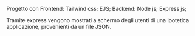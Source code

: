 Progetto con Frontend:
Tailwind css; EJS;
Backend:
Node js; Express js;

Tramite express vengono mostrati a schermo degli utenti di una ipotetica applicazione, provenienti da un file JSON.
